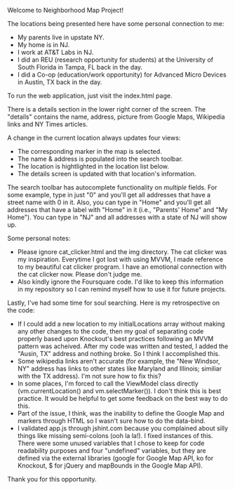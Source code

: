 Welcome to Neighborhood Map Project!

The locations being presented here have some personal connection to me:
- My parents live in upstate NY.
- My home is in NJ.
- I work at AT&T Labs in NJ.
- I did an REU (research opportunity for students) at the University of South Florida in Tampa, FL back in the day.
- I did a Co-op (education/work opportunity) for Advanced Micro Devices in Austin, TX back in the day.

To run the web application, just visit the index.html page.

There is a details section in the lower right corner of the screen. The "details" contains the name, address, picture from Google Maps, Wikipedia links and NY Times articles.

A change in the current location always updates four views:
- The corresponding marker in the map is selected.
- The name & address is populated into the search toolbar.
- The location is hightlighted in the location list below.
- The details screen is updated with that location's information.

The search toolbar has autocomplete functionality on *multiple* fields. For some example, type in just "0" and you'll get all addresses that have a street name with 0 in it. Also, you can type in "Home" and you'll get all addresses that have a label with "Home" in it (i.e., "Parents' Home" and "My Home"). You can type in "NJ" and all addresses with a state of NJ will show up.

Some personal notes:

- Please ignore cat_clicker.html and the img directory. The cat clicker was my inspiration. Everytime I got lost with using MVVM, I made reference to my beautiful cat clicker program. I have an emotional connection with the cat clicker now. Please don't judge me.
- Also kindly ignore the Foursquare code. I'd like to keep this information in my repository so I can remind myself how to use it for future projects.


Lastly, I've had some time for soul searching. Here is my retrospective on the code:

- If I could add a new location to my initialLocations array without making any other changes to the code, then my goal of separating code properly based upon Knockout's best practices following an MVVM pattern was acheived. After my code was written and tested, I added the "Ausin, TX" address and nothing broke. So I think I accomplished this.
- Some wikipedia links aren't accurate (for example, the "New Windsor, NY" address has links to other states like Maryland and Illinois; similiar with the TX address). I'm not sure how to fix this?
- In some places, I'm forced to call the ViewModel class directly (vm.currentLocation() and vm.selectMarker()). I don't think this is best practice. It would be helpful to get some feedback on the best way to do this.
- Part of the issue, I think, was the inability to define the Google Map and markers through HTML so I wasn't sure how to do the data-bind.
- I validated app.js through jshint.com because you complained about silly things like missing semi-colons (ooh la la!). I fixed instances of this. There were some unused variables that I chose to keep for code readability purposes and four "undefined" variables, but they are defined via the external libraries (google for Google Map API, ko for Knockout, $ for jQuery and mapBounds in the Google Map API).

Thank you for this opportunity.